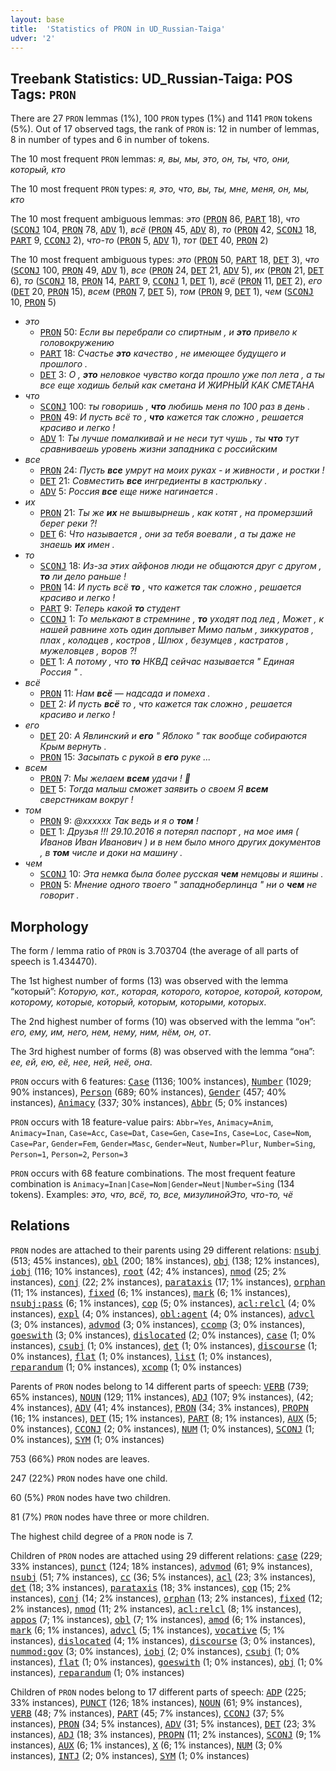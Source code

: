 ```yaml
---
layout: base
title:  'Statistics of PRON in UD_Russian-Taiga'
udver: '2'
---
```


## Treebank Statistics: UD_Russian-Taiga: POS Tags: `PRON`

There are 27 `PRON` lemmas (1%), 100 `PRON` types (1%) and 1141 `PRON` tokens (5%).
Out of 17 observed tags, the rank of `PRON` is: 12 in number of lemmas, 8 in number of types and 6 in number of tokens.

The 10 most frequent `PRON` lemmas: <em>я, вы, мы, это, он, ты, что, они, который, кто</em>

The 10 most frequent `PRON` types:  <em>я, это, что, вы, ты, мне, меня, он, мы, кто</em>

The 10 most frequent ambiguous lemmas: <em>это</em> (<tt><a href="ru_taiga-pos-PRON.html">PRON</a></tt> 86, <tt><a href="ru_taiga-pos-PART.html">PART</a></tt> 18), <em>что</em> (<tt><a href="ru_taiga-pos-SCONJ.html">SCONJ</a></tt> 104, <tt><a href="ru_taiga-pos-PRON.html">PRON</a></tt> 78, <tt><a href="ru_taiga-pos-ADV.html">ADV</a></tt> 1), <em>всё</em> (<tt><a href="ru_taiga-pos-PRON.html">PRON</a></tt> 45, <tt><a href="ru_taiga-pos-ADV.html">ADV</a></tt> 8), <em>то</em> (<tt><a href="ru_taiga-pos-PRON.html">PRON</a></tt> 42, <tt><a href="ru_taiga-pos-SCONJ.html">SCONJ</a></tt> 18, <tt><a href="ru_taiga-pos-PART.html">PART</a></tt> 9, <tt><a href="ru_taiga-pos-CCONJ.html">CCONJ</a></tt> 2), <em>что-то</em> (<tt><a href="ru_taiga-pos-PRON.html">PRON</a></tt> 5, <tt><a href="ru_taiga-pos-ADV.html">ADV</a></tt> 1), <em>тот</em> (<tt><a href="ru_taiga-pos-DET.html">DET</a></tt> 40, <tt><a href="ru_taiga-pos-PRON.html">PRON</a></tt> 2)

The 10 most frequent ambiguous types:  <em>это</em> (<tt><a href="ru_taiga-pos-PRON.html">PRON</a></tt> 50, <tt><a href="ru_taiga-pos-PART.html">PART</a></tt> 18, <tt><a href="ru_taiga-pos-DET.html">DET</a></tt> 3), <em>что</em> (<tt><a href="ru_taiga-pos-SCONJ.html">SCONJ</a></tt> 100, <tt><a href="ru_taiga-pos-PRON.html">PRON</a></tt> 49, <tt><a href="ru_taiga-pos-ADV.html">ADV</a></tt> 1), <em>все</em> (<tt><a href="ru_taiga-pos-PRON.html">PRON</a></tt> 24, <tt><a href="ru_taiga-pos-DET.html">DET</a></tt> 21, <tt><a href="ru_taiga-pos-ADV.html">ADV</a></tt> 5), <em>их</em> (<tt><a href="ru_taiga-pos-PRON.html">PRON</a></tt> 21, <tt><a href="ru_taiga-pos-DET.html">DET</a></tt> 6), <em>то</em> (<tt><a href="ru_taiga-pos-SCONJ.html">SCONJ</a></tt> 18, <tt><a href="ru_taiga-pos-PRON.html">PRON</a></tt> 14, <tt><a href="ru_taiga-pos-PART.html">PART</a></tt> 9, <tt><a href="ru_taiga-pos-CCONJ.html">CCONJ</a></tt> 1, <tt><a href="ru_taiga-pos-DET.html">DET</a></tt> 1), <em>всё</em> (<tt><a href="ru_taiga-pos-PRON.html">PRON</a></tt> 11, <tt><a href="ru_taiga-pos-DET.html">DET</a></tt> 2), <em>его</em> (<tt><a href="ru_taiga-pos-DET.html">DET</a></tt> 20, <tt><a href="ru_taiga-pos-PRON.html">PRON</a></tt> 15), <em>всем</em> (<tt><a href="ru_taiga-pos-PRON.html">PRON</a></tt> 7, <tt><a href="ru_taiga-pos-DET.html">DET</a></tt> 5), <em>том</em> (<tt><a href="ru_taiga-pos-PRON.html">PRON</a></tt> 9, <tt><a href="ru_taiga-pos-DET.html">DET</a></tt> 1), <em>чем</em> (<tt><a href="ru_taiga-pos-SCONJ.html">SCONJ</a></tt> 10, <tt><a href="ru_taiga-pos-PRON.html">PRON</a></tt> 5)


* <em>это</em>
  * <tt><a href="ru_taiga-pos-PRON.html">PRON</a></tt> 50: <em>Если вы перебрали со спиртным , и <b>это</b> привело к головокружению</em>
  * <tt><a href="ru_taiga-pos-PART.html">PART</a></tt> 18: <em>Счастье <b>это</b> качество , не имеющее будущего и прошлого .</em>
  * <tt><a href="ru_taiga-pos-DET.html">DET</a></tt> 3: <em>О , <b>это</b> неловкое чувство когда прошло уже пол лета , а ты все еще ходишь белый как сметана И ЖИРНЫЙ КАК СМЕТАНА</em>
* <em>что</em>
  * <tt><a href="ru_taiga-pos-SCONJ.html">SCONJ</a></tt> 100: <em>ты говоришь , <b>что</b> любишь меня по 100 раз в день .</em>
  * <tt><a href="ru_taiga-pos-PRON.html">PRON</a></tt> 49: <em>И пусть всё то , <b>что</b> кажется так сложно , решается красиво и легко !</em>
  * <tt><a href="ru_taiga-pos-ADV.html">ADV</a></tt> 1: <em>Ты лучше помалкивай и не неси тут чушь , ты <b>что</b> тут сравниваешь уровень жизни западника с российским</em>
* <em>все</em>
  * <tt><a href="ru_taiga-pos-PRON.html">PRON</a></tt> 24: <em>Пусть <b>все</b> умрут на моих руках - и живности , и ростки !</em>
  * <tt><a href="ru_taiga-pos-DET.html">DET</a></tt> 21: <em>Совместить <b>все</b> ингредиенты в кастрюльку .</em>
  * <tt><a href="ru_taiga-pos-ADV.html">ADV</a></tt> 5: <em>Россия <b>все</b> еще ниже нагинается .</em>
* <em>их</em>
  * <tt><a href="ru_taiga-pos-PRON.html">PRON</a></tt> 21: <em>Ты же <b>их</b> не вышвырнешь , как котят , на промерзший берег реки ?!</em>
  * <tt><a href="ru_taiga-pos-DET.html">DET</a></tt> 6: <em>Что называется , они за тебя воевали , а ты даже не знаешь <b>их</b> имен .</em>
* <em>то</em>
  * <tt><a href="ru_taiga-pos-SCONJ.html">SCONJ</a></tt> 18: <em>Из-за этих айфонов люди не общаются друг с другом , <b>то</b> ли дело раньше !</em>
  * <tt><a href="ru_taiga-pos-PRON.html">PRON</a></tt> 14: <em>И пусть всё <b>то</b> , что кажется так сложно , решается красиво и легко !</em>
  * <tt><a href="ru_taiga-pos-PART.html">PART</a></tt> 9: <em>Теперь какой <b>то</b> студент</em>
  * <tt><a href="ru_taiga-pos-CCONJ.html">CCONJ</a></tt> 1: <em>То мелькают в стремнине , <b>то</b> уходят под лед , Может , к нашей равнине хоть один доплывет Мимо пальм , зиккуратов , плах , колодцев , костров , Шлюх , безумцев , кастратов , мужеловцев , воров ?!</em>
  * <tt><a href="ru_taiga-pos-DET.html">DET</a></tt> 1: <em>А потому , что <b>то</b> НКВД сейчас называется " Единая Россия " .</em>
* <em>всё</em>
  * <tt><a href="ru_taiga-pos-PRON.html">PRON</a></tt> 11: <em>Нам <b>всё</b> — надсада и помеха .</em>
  * <tt><a href="ru_taiga-pos-DET.html">DET</a></tt> 2: <em>И пусть <b>всё</b> то , что кажется так сложно , решается красиво и легко !</em>
* <em>его</em>
  * <tt><a href="ru_taiga-pos-DET.html">DET</a></tt> 20: <em>А Явлинский и <b>его</b> " Яблоко " так вообще собираются Крым вернуть .</em>
  * <tt><a href="ru_taiga-pos-PRON.html">PRON</a></tt> 15: <em>Засыпать с рукой в <b>его</b> руке ...</em>
* <em>всем</em>
  * <tt><a href="ru_taiga-pos-PRON.html">PRON</a></tt> 7: <em>Мы желаем <b>всем</b> удачи ! 🐩</em>
  * <tt><a href="ru_taiga-pos-DET.html">DET</a></tt> 5: <em>Тогда малыш сможет заявить о своем Я <b>всем</b> сверстникам вокруг !</em>
* <em>том</em>
  * <tt><a href="ru_taiga-pos-PRON.html">PRON</a></tt> 9: <em>@xxxxxx Так ведь и я о <b>том</b> !</em>
  * <tt><a href="ru_taiga-pos-DET.html">DET</a></tt> 1: <em>Друзья !!! 29.10.2016 я потерял паспорт , на мое имя ( Иванов Иван Иванович ) и в нем было много других документов , в <b>том</b> числе и доки на машину .</em>
* <em>чем</em>
  * <tt><a href="ru_taiga-pos-SCONJ.html">SCONJ</a></tt> 10: <em>Эта немка была более русская <b>чем</b> немцовы и яшины .</em>
  * <tt><a href="ru_taiga-pos-PRON.html">PRON</a></tt> 5: <em>Мнение одного твоего " западноберлинца " ни о <b>чем</b> не говорит .</em>

## Morphology

The form / lemma ratio of `PRON` is 3.703704 (the average of all parts of speech is 1.434470).

The 1st highest number of forms (13) was observed with the lemma “который”: <em>Которую, кот., которая, которого, которое, которой, котором, которому, которые, который, которым, которыми, которых</em>.

The 2nd highest number of forms (10) was observed with the lemma “он”: <em>его, ему, им, него, нем, нему, ним, нём, он, от</em>.

The 3rd highest number of forms (8) was observed with the lemma “она”: <em>ее, ей, ею, её, нее, ней, неё, она</em>.

`PRON` occurs with 6 features: <tt><a href="ru_taiga-feat-Case.html">Case</a></tt> (1136; 100% instances), <tt><a href="ru_taiga-feat-Number.html">Number</a></tt> (1029; 90% instances), <tt><a href="ru_taiga-feat-Person.html">Person</a></tt> (689; 60% instances), <tt><a href="ru_taiga-feat-Gender.html">Gender</a></tt> (457; 40% instances), <tt><a href="ru_taiga-feat-Animacy.html">Animacy</a></tt> (337; 30% instances), <tt><a href="ru_taiga-feat-Abbr.html">Abbr</a></tt> (5; 0% instances)

`PRON` occurs with 18 feature-value pairs: `Abbr=Yes`, `Animacy=Anim`, `Animacy=Inan`, `Case=Acc`, `Case=Dat`, `Case=Gen`, `Case=Ins`, `Case=Loc`, `Case=Nom`, `Case=Par`, `Gender=Fem`, `Gender=Masc`, `Gender=Neut`, `Number=Plur`, `Number=Sing`, `Person=1`, `Person=2`, `Person=3`

`PRON` occurs with 68 feature combinations.
The most frequent feature combination is `Animacy=Inan|Case=Nom|Gender=Neut|Number=Sing` (134 tokens).
Examples: <em>это, что, всё, то, все, мизулинойЭто, что-то, чё</em>


## Relations

`PRON` nodes are attached to their parents using 29 different relations: <tt><a href="ru_taiga-dep-nsubj.html">nsubj</a></tt> (513; 45% instances), <tt><a href="ru_taiga-dep-obl.html">obl</a></tt> (200; 18% instances), <tt><a href="ru_taiga-dep-obj.html">obj</a></tt> (138; 12% instances), <tt><a href="ru_taiga-dep-iobj.html">iobj</a></tt> (116; 10% instances), <tt><a href="ru_taiga-dep-root.html">root</a></tt> (42; 4% instances), <tt><a href="ru_taiga-dep-nmod.html">nmod</a></tt> (25; 2% instances), <tt><a href="ru_taiga-dep-conj.html">conj</a></tt> (22; 2% instances), <tt><a href="ru_taiga-dep-parataxis.html">parataxis</a></tt> (17; 1% instances), <tt><a href="ru_taiga-dep-orphan.html">orphan</a></tt> (11; 1% instances), <tt><a href="ru_taiga-dep-fixed.html">fixed</a></tt> (6; 1% instances), <tt><a href="ru_taiga-dep-mark.html">mark</a></tt> (6; 1% instances), <tt><a href="ru_taiga-dep-nsubj-pass.html">nsubj:pass</a></tt> (6; 1% instances), <tt><a href="ru_taiga-dep-cop.html">cop</a></tt> (5; 0% instances), <tt><a href="ru_taiga-dep-acl-relcl.html">acl:relcl</a></tt> (4; 0% instances), <tt><a href="ru_taiga-dep-expl.html">expl</a></tt> (4; 0% instances), <tt><a href="ru_taiga-dep-obl-agent.html">obl:agent</a></tt> (4; 0% instances), <tt><a href="ru_taiga-dep-advcl.html">advcl</a></tt> (3; 0% instances), <tt><a href="ru_taiga-dep-advmod.html">advmod</a></tt> (3; 0% instances), <tt><a href="ru_taiga-dep-ccomp.html">ccomp</a></tt> (3; 0% instances), <tt><a href="ru_taiga-dep-goeswith.html">goeswith</a></tt> (3; 0% instances), <tt><a href="ru_taiga-dep-dislocated.html">dislocated</a></tt> (2; 0% instances), <tt><a href="ru_taiga-dep-case.html">case</a></tt> (1; 0% instances), <tt><a href="ru_taiga-dep-csubj.html">csubj</a></tt> (1; 0% instances), <tt><a href="ru_taiga-dep-det.html">det</a></tt> (1; 0% instances), <tt><a href="ru_taiga-dep-discourse.html">discourse</a></tt> (1; 0% instances), <tt><a href="ru_taiga-dep-flat.html">flat</a></tt> (1; 0% instances), <tt><a href="ru_taiga-dep-list.html">list</a></tt> (1; 0% instances), <tt><a href="ru_taiga-dep-reparandum.html">reparandum</a></tt> (1; 0% instances), <tt><a href="ru_taiga-dep-xcomp.html">xcomp</a></tt> (1; 0% instances)

Parents of `PRON` nodes belong to 14 different parts of speech: <tt><a href="ru_taiga-pos-VERB.html">VERB</a></tt> (739; 65% instances), <tt><a href="ru_taiga-pos-NOUN.html">NOUN</a></tt> (129; 11% instances), <tt><a href="ru_taiga-pos-ADJ.html">ADJ</a></tt> (107; 9% instances),  (42; 4% instances), <tt><a href="ru_taiga-pos-ADV.html">ADV</a></tt> (41; 4% instances), <tt><a href="ru_taiga-pos-PRON.html">PRON</a></tt> (34; 3% instances), <tt><a href="ru_taiga-pos-PROPN.html">PROPN</a></tt> (16; 1% instances), <tt><a href="ru_taiga-pos-DET.html">DET</a></tt> (15; 1% instances), <tt><a href="ru_taiga-pos-PART.html">PART</a></tt> (8; 1% instances), <tt><a href="ru_taiga-pos-AUX.html">AUX</a></tt> (5; 0% instances), <tt><a href="ru_taiga-pos-CCONJ.html">CCONJ</a></tt> (2; 0% instances), <tt><a href="ru_taiga-pos-NUM.html">NUM</a></tt> (1; 0% instances), <tt><a href="ru_taiga-pos-SCONJ.html">SCONJ</a></tt> (1; 0% instances), <tt><a href="ru_taiga-pos-SYM.html">SYM</a></tt> (1; 0% instances)

753 (66%) `PRON` nodes are leaves.

247 (22%) `PRON` nodes have one child.

60 (5%) `PRON` nodes have two children.

81 (7%) `PRON` nodes have three or more children.

The highest child degree of a `PRON` node is 7.

Children of `PRON` nodes are attached using 29 different relations: <tt><a href="ru_taiga-dep-case.html">case</a></tt> (229; 33% instances), <tt><a href="ru_taiga-dep-punct.html">punct</a></tt> (124; 18% instances), <tt><a href="ru_taiga-dep-advmod.html">advmod</a></tt> (61; 9% instances), <tt><a href="ru_taiga-dep-nsubj.html">nsubj</a></tt> (51; 7% instances), <tt><a href="ru_taiga-dep-cc.html">cc</a></tt> (36; 5% instances), <tt><a href="ru_taiga-dep-acl.html">acl</a></tt> (23; 3% instances), <tt><a href="ru_taiga-dep-det.html">det</a></tt> (18; 3% instances), <tt><a href="ru_taiga-dep-parataxis.html">parataxis</a></tt> (18; 3% instances), <tt><a href="ru_taiga-dep-cop.html">cop</a></tt> (15; 2% instances), <tt><a href="ru_taiga-dep-conj.html">conj</a></tt> (14; 2% instances), <tt><a href="ru_taiga-dep-orphan.html">orphan</a></tt> (13; 2% instances), <tt><a href="ru_taiga-dep-fixed.html">fixed</a></tt> (12; 2% instances), <tt><a href="ru_taiga-dep-nmod.html">nmod</a></tt> (11; 2% instances), <tt><a href="ru_taiga-dep-acl-relcl.html">acl:relcl</a></tt> (8; 1% instances), <tt><a href="ru_taiga-dep-appos.html">appos</a></tt> (7; 1% instances), <tt><a href="ru_taiga-dep-obl.html">obl</a></tt> (7; 1% instances), <tt><a href="ru_taiga-dep-amod.html">amod</a></tt> (6; 1% instances), <tt><a href="ru_taiga-dep-mark.html">mark</a></tt> (6; 1% instances), <tt><a href="ru_taiga-dep-advcl.html">advcl</a></tt> (5; 1% instances), <tt><a href="ru_taiga-dep-vocative.html">vocative</a></tt> (5; 1% instances), <tt><a href="ru_taiga-dep-dislocated.html">dislocated</a></tt> (4; 1% instances), <tt><a href="ru_taiga-dep-discourse.html">discourse</a></tt> (3; 0% instances), <tt><a href="ru_taiga-dep-nummod-gov.html">nummod:gov</a></tt> (3; 0% instances), <tt><a href="ru_taiga-dep-iobj.html">iobj</a></tt> (2; 0% instances), <tt><a href="ru_taiga-dep-csubj.html">csubj</a></tt> (1; 0% instances), <tt><a href="ru_taiga-dep-flat.html">flat</a></tt> (1; 0% instances), <tt><a href="ru_taiga-dep-goeswith.html">goeswith</a></tt> (1; 0% instances), <tt><a href="ru_taiga-dep-obj.html">obj</a></tt> (1; 0% instances), <tt><a href="ru_taiga-dep-reparandum.html">reparandum</a></tt> (1; 0% instances)

Children of `PRON` nodes belong to 17 different parts of speech: <tt><a href="ru_taiga-pos-ADP.html">ADP</a></tt> (225; 33% instances), <tt><a href="ru_taiga-pos-PUNCT.html">PUNCT</a></tt> (126; 18% instances), <tt><a href="ru_taiga-pos-NOUN.html">NOUN</a></tt> (61; 9% instances), <tt><a href="ru_taiga-pos-VERB.html">VERB</a></tt> (48; 7% instances), <tt><a href="ru_taiga-pos-PART.html">PART</a></tt> (45; 7% instances), <tt><a href="ru_taiga-pos-CCONJ.html">CCONJ</a></tt> (37; 5% instances), <tt><a href="ru_taiga-pos-PRON.html">PRON</a></tt> (34; 5% instances), <tt><a href="ru_taiga-pos-ADV.html">ADV</a></tt> (31; 5% instances), <tt><a href="ru_taiga-pos-DET.html">DET</a></tt> (23; 3% instances), <tt><a href="ru_taiga-pos-ADJ.html">ADJ</a></tt> (18; 3% instances), <tt><a href="ru_taiga-pos-PROPN.html">PROPN</a></tt> (11; 2% instances), <tt><a href="ru_taiga-pos-SCONJ.html">SCONJ</a></tt> (9; 1% instances), <tt><a href="ru_taiga-pos-AUX.html">AUX</a></tt> (6; 1% instances), <tt><a href="ru_taiga-pos-X.html">X</a></tt> (6; 1% instances), <tt><a href="ru_taiga-pos-NUM.html">NUM</a></tt> (3; 0% instances), <tt><a href="ru_taiga-pos-INTJ.html">INTJ</a></tt> (2; 0% instances), <tt><a href="ru_taiga-pos-SYM.html">SYM</a></tt> (1; 0% instances)

